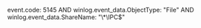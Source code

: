 event.code: 5145 AND winlog.event_data.ObjectType: "File" AND winlog.event_data.ShareName: "\\*\IPC$"
